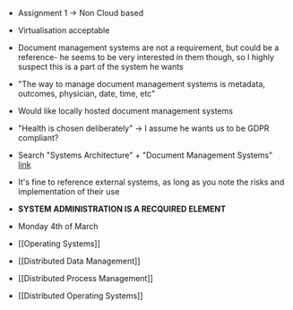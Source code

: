 * Assignment 1 -> Non Cloud based
* Virtualisation acceptable
* Document management systems are not a requirement, but could be a reference- he seems to be very interested in them though, so I highly suspect this is a part of the system he wants
* "The way to manage document management systems is metadata, outcomes, physician, date, time, etc"
* Would like locally hosted document management systems
* "Health is chosen deliberately" -> I assume he wants us to be GDPR compliant?
* Search "Systems Architecture" + "Document Management Systems" [link](https://www.google.com/search?q=systems+architecture+document+management+systems&rlz=1C1CHBF_en-GBIE972IE972&oq=systems+architecture+document+management+systems&gs_lcrp=EgZjaHJvbWUyBggAEEUYOTIHCAEQIRigAdIBCDcxODRqMGo3qAIAsAIA&sourceid=chrome&ie=UTF-8)
* It's fine to reference external systems, as long as you note the risks and implementation of their use
* **SYSTEM ADMINISTRATION IS A RECQUIRED ELEMENT**
* Monday 4th of March

* [[Operating Systems]]
* [[Distributed Data Management]]
* [[Distributed Process Management]]
* [[Distributed Operating Systems]]